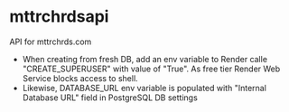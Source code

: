 # mttrchrdsapi
API for mttrchrds.com

- When creating from fresh DB, add an env variable to Render calle "CREATE_SUPERUSER" with value of "True". As free tier Render Web Service blocks access to shell.
- Likewise, DATABASE_URL env variable is populated with "Internal Database URL" field in PostgreSQL DB settings
